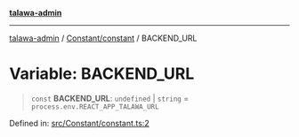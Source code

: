 [**talawa-admin**](../../../README.md)

***

[talawa-admin](../../../modules.md) / [Constant/constant](../README.md) / BACKEND\_URL

# Variable: BACKEND\_URL

> `const` **BACKEND\_URL**: `undefined` \| `string` = `process.env.REACT_APP_TALAWA_URL`

Defined in: [src/Constant/constant.ts:2](https://github.com/bint-Eve/talawa-admin/blob/16ddeb98e6868a55bca282e700a8f4212d222c01/src/Constant/constant.ts#L2)
